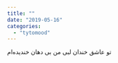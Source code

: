 ```yaml
---
title: ""
date: "2019-05-16"
categories: 
  - "tytomood"
---
```


‏تو عاشق خندان لبی من بی دهان خندیده‌ام
